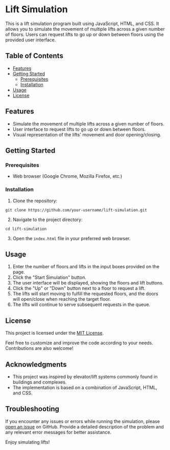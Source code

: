 # Lift Simulation

This is a lift simulation program built using JavaScript, HTML, and CSS. It allows you to simulate the movement of multiple lifts across a given number of floors. Users can request lifts to go up or down between floors using the provided user interface.

## Table of Contents

- [Features](#features)
- [Getting Started](#getting-started)
  - [Prerequisites](#prerequisites)
  - [Installation](#installation)
- [Usage](#usage)
- [License](#license)

## Features

- Simulate the movement of multiple lifts across a given number of floors.
- User interface to request lifts to go up or down between floors.
- Visual representation of the lifts' movement and door opening/closing.

## Getting Started

### Prerequisites

- Web browser (Google Chrome, Mozilla Firefox, etc.)

### Installation

1. Clone the repository:

```shell
git clone https://github.com/your-username/lift-simulation.git
```

2. Navigate to the project directory:

```shell
cd lift-simulation
```

3. Open the `index.html` file in your preferred web browser.

## Usage

1. Enter the number of floors and lifts in the input boxes provided on the page.
2. Click the "Start Simulation" button.
3. The user interface will be displayed, showing the floors and lift buttons.
4. Click the "Up" or "Down" button next to a floor to request a lift.
5. The lifts will start moving to fulfill the requested floors, and the doors will open/close when reaching the target floor.
6. The lifts will continue to serve subsequent requests in the queue.

## License

This project is licensed under the [MIT License](LICENSE).

Feel free to customize and improve the code according to your needs. Contributions are also welcome!

## Acknowledgments

- This project was inspired by elevator/lift systems commonly found in buildings and complexes.
- The implementation is based on a combination of JavaScript, HTML, and CSS.

## Troubleshooting

If you encounter any issues or errors while running the simulation, please [open an issue](https://github.com/your-username/lift-simulation/issues) on GitHub. Provide a detailed description of the problem and any relevant error messages for better assistance.

Enjoy simulating lifts!